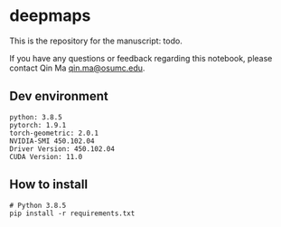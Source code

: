 # deepmaps

This is the repository for the manuscript: todo. 

If you have any questions or feedback regarding this notebook, please contact Qin Ma <qin.ma@osumc.edu>.

## Dev environment

```{bash}
python: 3.8.5
pytorch: 1.9.1
torch-geometric: 2.0.1
NVIDIA-SMI 450.102.04  
Driver Version: 450.102.04   
CUDA Version: 11.0
```

## How to install

```{bash}
# Python 3.8.5
pip install -r requirements.txt

